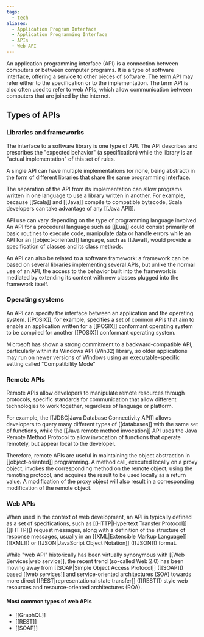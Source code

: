 ```yaml
---
tags:
  - tech
aliases:
  - Application Program Interface
  - Application Programming Interface
  - APIs
  - Web API
---
```

An application programming interface (API) is a connection between computers or between computer programs. 
It is a type of software interface, offering a service to other pieces of software.
The term API may refer either to the specification or to the implementation.
The term API is also often used to refer to web APIs, which allow communication between computers that are joined by the internet.

## Types of APIs
### Libraries and frameworks
The interface to a software library is one type of API.
The API describes and prescribes the "expected behavior" (a specification) while the library is an "actual implementation" of this set of rules.

A single API can have multiple implementations (or none, being abstract) in the form of different libraries that share the same programming interface.

The separation of the API from its implementation can allow programs written in one language to use a library written in another. For example, because [[Scala]] and [[Java]] compile to compatible bytecode, Scala developers can take advantage of any [[Java API]].

API use can vary depending on the type of programming language involved. 
An API for a procedural language such as [[Lua]] could consist primarily of basic routines to execute code, manipulate data or handle errors while an API for an [[object-oriented]] language, such as [[Java]], would provide a specification of classes and its class methods.

An API can also be related to a software framework: a framework can be based on several libraries implementing several APIs, but unlike the normal use of an API, the access to the behavior built into the framework is mediated by extending its content with new classes plugged into the framework itself.

### Operating systems
An API can specify the interface between an application and the operating system.
[[POSIX]], for example, specifies a set of common APIs that aim to enable an application written for a [[POSIX]] conformant operating system to be compiled for another [[POSIX]] conformant operating system.

Microsoft has shown a strong commitment to a backward-compatible API, particularly within its Windows API (Win32) library, so older applications may run on newer versions of Windows using an executable-specific setting called "Compatibility Mode"

### Remote APIs
Remote APIs allow developers to manipulate remote resources through protocols, specific standards for communication that allow different technologies to work together, regardless of language or platform.

For example, the [[JDBC|Java Database Connectivity API]] allows developers to query many different types of [[databases]] with the same set of functions, while the [[Java remote method invocation]] API uses the Java Remote Method Protocol to allow invocation of functions that operate remotely, but appear local to the developer.

Therefore, remote APIs are useful in maintaining the object abstraction in [[object-oriented]] programming.
A method call, executed locally on a proxy object, invokes the corresponding method on the remote object, using the remoting protocol, and acquires the result to be used locally as a return value.
A modification of the proxy object will also result in a corresponding modification of the remote object.

### Web APIs
When used in the context of web development, an API is typically defined as a set of specifications, such as [[HTTP|Hypertext Transfer Protocol]] ([[HTTP]]) request messages, along with a definition of the structure of response messages, usually in an [[XML|Extensible Markup Language]] ([[XML]]) or [[JSON|JavaScript Object Notation]] ([[JSON]]) format.

While "web API" historically has been virtually synonymous with [[Web Services|web service]], the recent trend (so-called Web 2.0) has been moving away from [[SOAP|Simple Object Access Protocol]] ([[SOAP]]) based [[web services]] and service-oriented architectures (SOA) towards more direct [[REST|representational state transfer]] ([[REST]]) style web resources and resource-oriented architectures (ROA).
#### Most common types of web APIs
- [[GraphQL]]
- [[REST]]
- [[SOAP]]

